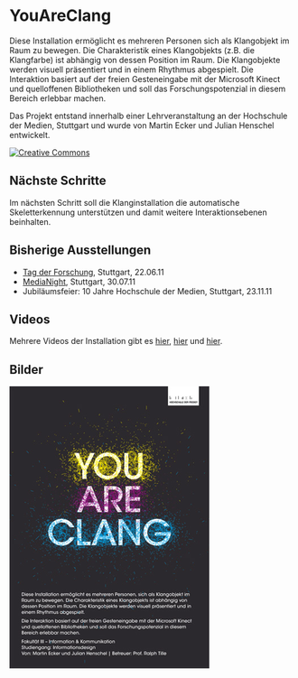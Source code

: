# YouAreClang

Diese Installation ermöglicht es mehreren Personen sich als Klangobjekt im Raum zu bewegen. Die Charakteristik eines Klangobjekts (z.B. die Klangfarbe) ist abhängig von dessen Position im Raum. Die Klangobjekte werden visuell präsentiert und in einem Rhythmus abgespielt. Die Interaktion basiert auf der freien Gesteneingabe mit der Microsoft Kinect und quelloffenen Bibliotheken und soll das Forschungspotenzial in diesem Bereich erlebbar machen. 

Das Projekt entstand innerhalb einer Lehrveranstaltung an der Hochschule der Medien, Stuttgart und wurde von Martin Ecker und Julian Henschel entwickelt.

[![Creative Commons](http://i.creativecommons.org/l/by-sa/3.0/88x31.png)](http://creativecommons.org/licenses/by-sa/3.0/deed.de)

## Nächste Schritte
Im nächsten Schritt soll die Klanginstallation die automatische Skeletterkennung unterstützen und damit weitere Interaktionsebenen beinhalten.

## Bisherige Ausstellungen
- [Tag der Forschung](http://www.hdm-stuttgart.de/view_news?ident=news20110628133023), Stuttgart, 22.06.11
- [MediaNight](http://www.hdm-stuttgart.de/medianight), Stuttgart, 30.07.11
- Jubiläumsfeier: 10 Jahre Hochschule der Medien, Stuttgart, 23.11.11

## Videos

Mehrere Videos der Installation gibt es [hier](http://www.vimeo.com/25868787), [hier](http://www.vimeo.com/25937579) und [hier](http://www.vimeo.com/25454214).

## Bilder

![youareclang](https://github.com/JulianHenschel/YouAreClang/raw/master/pictures/YouAreClang_Poster.jpg)